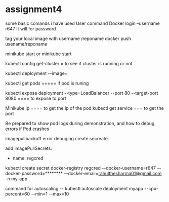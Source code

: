 # assignment4
some basic comands i have used
User command 
Docker login –username r647
It will for password 

tag your local image with username /reponame
docker push usename/reponame

minikube start 
or 
minikube start <cluster name>

kubectl config get-cluster  = to see if cluster is running or not

kubectl deployment <DeploymentName> --image= <image name>

kubectl get pods  ===== if pod is runing 

kubectl expose deployment <spring-web> --type=LoadBalancer --port 80 --target-port 8080 ==== to expose to port 

Minikube ip ==== to get the ip of the pod 
kubectl get service === to get the port
  
Be prepared to show pod logs during demonstration, and how to debug errors if Pod crashes

imagepullbackoff error debuging
create secreate.

add 
imagePullSecrets:
- name: regcred

kubectl create secret docker-registry regcred --docker-username=r647 --docker-password=******** --docker-email=rahulthesharma01@gmail.com -n my-app

command for autoscaling -- kubectl autoscale deployment myapp --cpu-percent=60 --min=1 --max=10
